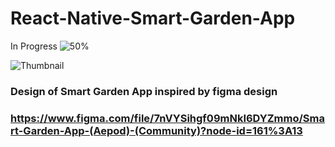 # React-Native-Smart-Garden-App 
 In Progress ![50%](https://progress-bar.dev/10)
 
![Thumbnail](https://user-images.githubusercontent.com/48018936/185771600-b4473ae1-de00-4ce8-a5fb-159bc94bd0b5.png)

### Design of Smart Garden App inspired by figma design 
### https://www.figma.com/file/7nVYSihgf09mNkI6DYZmmo/Smart-Garden-App-(Aepod)-(Community)?node-id=161%3A13
